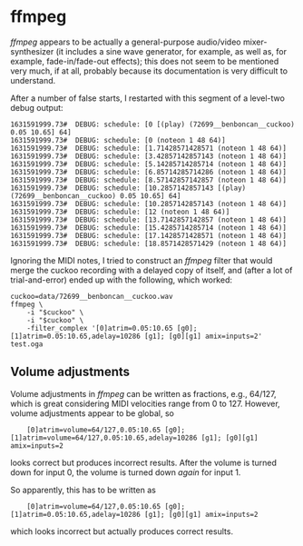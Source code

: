 ffmpeg
======

*ffmpeg* appears to be actually a general-purpose audio/video mixer-synthesizer
(it includes a sine wave generator, for example, as well as,
for example, fade-in/fade-out effects);
this does not seem to be mentioned very much, if at all,
probably because its documentation is very difficult to understand.

After a number of false starts,
I restarted with this segment of a level-two debug output:

    1631591999.73#  DEBUG: schedule: [0 [(play) (72699__benboncan__cuckoo) 0.05 10.65] 64]
    1631591999.73#  DEBUG: schedule: [0 (noteon 1 48 64)]
    1631591999.73#  DEBUG: schedule: [1.71428571428571 (noteon 1 48 64)]
    1631591999.73#  DEBUG: schedule: [3.42857142857143 (noteon 1 48 64)]
    1631591999.73#  DEBUG: schedule: [5.14285714285714 (noteon 1 48 64)]
    1631591999.73#  DEBUG: schedule: [6.85714285714286 (noteon 1 48 64)]
    1631591999.73#  DEBUG: schedule: [8.57142857142857 (noteon 1 48 64)]
    1631591999.73#  DEBUG: schedule: [10.2857142857143 [(play) (72699__benboncan__cuckoo) 0.05 10.65] 64]
    1631591999.73#  DEBUG: schedule: [10.2857142857143 (noteon 1 48 64)]
    1631591999.73#  DEBUG: schedule: [12 (noteon 1 48 64)]
    1631591999.73#  DEBUG: schedule: [13.7142857142857 (noteon 1 48 64)]
    1631591999.73#  DEBUG: schedule: [15.4285714285714 (noteon 1 48 64)]
    1631591999.73#  DEBUG: schedule: [17.1428571428571 (noteon 1 48 64)]
    1631591999.73#  DEBUG: schedule: [18.8571428571429 (noteon 1 48 64)]

Ignoring the MIDI notes, I tried to construct
an *ffmpeg* filter that would merge the cuckoo recording with a delayed copy of itself,
and (after a lot of trial-and-error) ended up with the following, which worked:

    cuckoo=data/72699__benboncan__cuckoo.wav
    ffmpeg \
	    -i "$cuckoo" \
	    -i "$cuckoo" \
	    -filter_complex '[0]atrim=0.05:10.65 [g0]; [1]atrim=0.05:10.65,adelay=10286 [g1]; [g0][g1] amix=inputs=2'  test.oga

Volume adjustments
------------------

Volume adjustments in *ffmpeg* can be written as fractions, e.g., 64/127,
which is great considering MIDI velocities range from 0 to 127.
However, volume adjustments appear to be global, so

	    [0]atrim=volume=64/127,0.05:10.65 [g0]; [1]atrim=volume=64/127,0.05:10.65,adelay=10286 [g1]; [g0][g1] amix=inputs=2

looks correct but produces incorrect results.
After the volume is turned down for input 0,
the volume is turned down *again* for input 1.

So apparently, this has to be written as

	    [0]atrim=volume=64/127,0.05:10.65 [g0]; [1]atrim=0.05:10.65,adelay=10286 [g1]; [g0][g1] amix=inputs=2

which looks incorrect but actually produces correct results.
